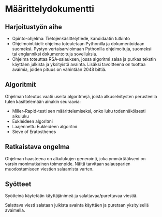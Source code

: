 # Määrittelydokumentti

## Harjoitustyön aihe

- Opinto-ohjelma: Tietojenkäsittelytiede, kandidaatin tutkinto
- Ohjelmointikieli: ohjelma toteutetaan Pythonilla ja dokumentoidaan suomeksi. Pystyn vertaisarvioimaan Pythonilla ohjelmoituja, suomeksi tai englanniksi dokumentoituja sovelluksia.
- Ohjelma toteuttaa RSA-salauksen, jossa algoritmi salaa ja purkaa tekstin käyttäen julkista ja yksityistä avainta. Lisäksi tavoitteena on tuottaa avaimia, joiden pituus on vähintään 2048 bittiä.

## Algoritmit

Ohjelman toteutus vaatii useita algoritmejä, joista alkuselvitysten perusteella tulen käsittelemään ainakin seuraavia:

- Miller-Rapid-testi sen määrittelemiseksi, onko luku todennäköisesti alkuluku
- Eukleideen algoritmi
- Laajennettu Eukleideen algoritmi
- Sieve of Eratosthenes

## Ratkaistava ongelma

Ohjelman haasteena on alkulukujen generointi, joka ymmärtääkseni on varsin monimutkainen toimenpide. Näitä tarvitaan salausparien muodostamiseen viestien salaamista varten.

## Syötteet

Syötteinä käytetään käyttäjänimeä ja salattavaa/purettavaa viestiä.

Salattava viesti salataan julkista avainta käyttäen ja puretaan yksityisellä avaimella.

